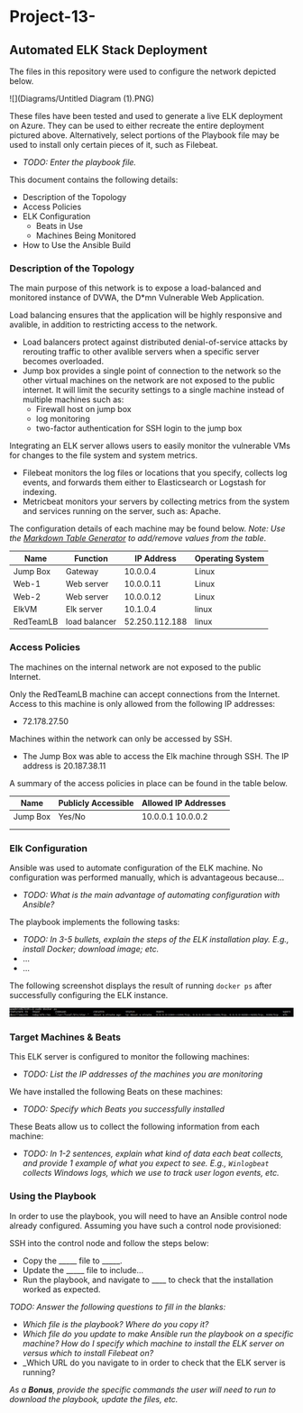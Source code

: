 # Project-13-
## Automated ELK Stack Deployment

The files in this repository were used to configure the network depicted below.

![](Diagrams/Untitled Diagram (1).PNG)

These files have been tested and used to generate a live ELK deployment on Azure. They can be used to either recreate the entire deployment pictured above. Alternatively, select portions of the Playbook file may be used to install only certain pieces of it, such as Filebeat.

  - _TODO: Enter the playbook file._

This document contains the following details:
- Description of the Topology
- Access Policies
- ELK Configuration
  - Beats in Use
  - Machines Being Monitored
- How to Use the Ansible Build


### Description of the Topology

The main purpose of this network is to expose a load-balanced and monitored instance of DVWA, the D*mn Vulnerable Web Application.

Load balancing ensures that the application will be highly responsive and avalible, in addition to restricting access to the network.
- Load balancers protect against distributed denial-of-service attacks by rerouting traffic to other avalible servers when a specific server becomes overloaded.
- Jump box provides a single point of connection to the network so the other virtual machines on the network are not exposed to the public internet. It will limit the security settings to a single machine instead of multiple machines such as:
  - Firewall host on jump box
  - log monitoring
  - two-factor authentication for SSH login to the jump box

Integrating an ELK server allows users to easily monitor the vulnerable VMs for changes to the file system and system metrics.
- Filebeat monitors the log files or locations that you specify, collects log events, and forwards them either to Elasticsearch or Logstash for indexing.
- Metricbeat monitors your servers by collecting metrics from the system and services running on the server, such as: Apache.

The configuration details of each machine may be found below.
_Note: Use the [Markdown Table Generator](http://www.tablesgenerator.com/markdown_tables) to add/remove values from the table_.

| Name      | Function      | IP Address     | Operating System |
|-----------|---------------|----------------|------------------|
| Jump Box  | Gateway       | 10.0.0.4       | Linux            |
| Web-1     | Web server    | 10.0.0.11      | Linux            | 
| Web-2     | Web server    | 10.0.0.12      | Linux            |
| ElkVM     | Elk server    | 10.1.0.4       | linux            |
| RedTeamLB | load balancer | 52.250.112.188 | linux            |

### Access Policies

The machines on the internal network are not exposed to the public Internet. 

Only the RedTeamLB machine can accept connections from the Internet. Access to this machine is only allowed from the following IP addresses:
- 72.178.27.50

Machines within the network can only be accessed by SSH.
- The Jump Box was able to access the Elk machine through SSH. The IP address is 20.187.38.11

A summary of the access policies in place can be found in the table below.

| Name     | Publicly Accessible | Allowed IP Addresses |
|----------|---------------------|----------------------|
| Jump Box | Yes/No              | 10.0.0.1 10.0.0.2    |
|          |                     |                      |
|          |                     |                      |

### Elk Configuration

Ansible was used to automate configuration of the ELK machine. No configuration was performed manually, which is advantageous because...
- _TODO: What is the main advantage of automating configuration with Ansible?_

The playbook implements the following tasks:
- _TODO: In 3-5 bullets, explain the steps of the ELK installation play. E.g., install Docker; download image; etc._
- ...
- ...

The following screenshot displays the result of running `docker ps` after successfully configuring the ELK instance.

![](Ansible/Elk761.PNG)

### Target Machines & Beats
This ELK server is configured to monitor the following machines:
- _TODO: List the IP addresses of the machines you are monitoring_

We have installed the following Beats on these machines:
- _TODO: Specify which Beats you successfully installed_

These Beats allow us to collect the following information from each machine:
- _TODO: In 1-2 sentences, explain what kind of data each beat collects, and provide 1 example of what you expect to see. E.g., `Winlogbeat` collects Windows logs, which we use to track user logon events, etc._

### Using the Playbook
In order to use the playbook, you will need to have an Ansible control node already configured. Assuming you have such a control node provisioned: 

SSH into the control node and follow the steps below:
- Copy the _____ file to _____.
- Update the _____ file to include...
- Run the playbook, and navigate to ____ to check that the installation worked as expected.

_TODO: Answer the following questions to fill in the blanks:_
- _Which file is the playbook? Where do you copy it?_
- _Which file do you update to make Ansible run the playbook on a specific machine? How do I specify which machine to install the ELK server on versus which to install Filebeat on?_
- _Which URL do you navigate to in order to check that the ELK server is running?

_As a **Bonus**, provide the specific commands the user will need to run to download the playbook, update the files, etc._
